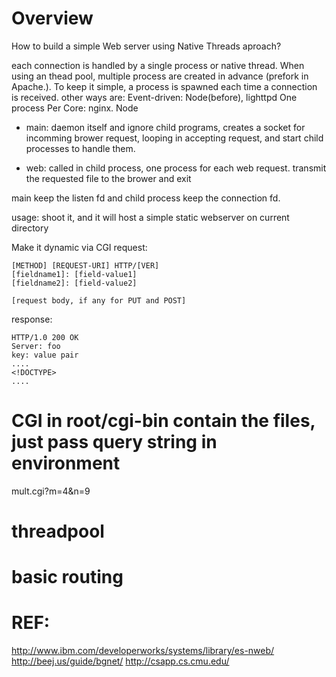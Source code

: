 Overview
========
How to build a simple Web server using Native Threads aproach?

each connection is handled by a single process or native thread.
When using an thead pool, multiple process are created in advance
(prefork in Apache.). To keep it simple, a process is spawned each time a
connection is received.
other ways are:
Event-driven: Node(before), lighttpd
One process Per Core: nginx. Node

* main: daemon itself and ignore child programs,
creates a socket for incomming brower request, looping in accepting request,
and start child processes to handle them.

* web: called in child process, one process for each web request. transmit the requested
file to the brower and exit

main keep the listen fd and child process keep the connection fd.


usage: 
shoot it, and it will host a simple static webserver on current directory

Make it dynamic via CGI
request:

```
[METHOD] [REQUEST-URI] HTTP/[VER]
[fieldname1]: [field-value1]
[fieldname2]: [field-value2]

[request body, if any for PUT and POST]
```

response:

```
HTTP/1.0 200 OK
Server: foo
key: value pair
....
<!DOCTYPE>
....
```


CGI
in root/cgi-bin contain the files, just pass query string in environment
====
mult.cgi?m=4&n=9


threadpool
===


basic routing
===

REF:
===
http://www.ibm.com/developerworks/systems/library/es-nweb/
http://beej.us/guide/bgnet/
http://csapp.cs.cmu.edu/


